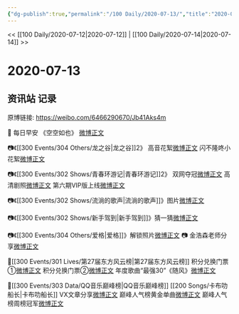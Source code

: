 ```yaml
---
{"dg-publish":true,"permalink":"/100 Daily/2020-07-13/","title":"2020-07-13","created":"2023-04-06T20:43:24.389+08:00","updated":"2023-04-06T20:44:40.150+08:00"}
---
```



<< [[100 Daily/2020-07-12\|2020-07-12]] | [[100 Daily/2020-07-14\|2020-07-14]] >>

# 2020-07-13

## 资讯站 记录

原博链接: https://weibo.com/6466290670/Jb41Aks4m

🌈 每日早安 《空空如也》
[微博正文](https://m.weibo.cn/6466290670/4526140507363951)

📷《[[300 Events/304 Others/龙之谷\|龙之谷]]2》
高音花絮[微博正文](https://m.weibo.cn/6466290670/4526202201591649)
闪不隆咚小花絮[微博正文](https://m.weibo.cn/6466290670/4526272074882983)

📷《[[300 Events/302 Shows/青春环游记\|青春环游记]]2》
双网夺冠[微博正文](https://m.weibo.cn/6466290670/4526204088438875)
高清剧照[微博正文](https://m.weibo.cn/6466290670/4526221746891132)
第六期VIP版上线[微博正文](https://m.weibo.cn/6466290670/4526208711643851)

📷《[[300 Events/302 Shows/流淌的歌声\|流淌的歌声]]》图片[微博正文](https://m.weibo.cn/6466290670/4526319528077425)

📷《[[300 Events/302 Shows/新手驾到\|新手驾到]]》猜一猜[微博正文](https://m.weibo.cn/6466290670/4526339396589250)

📷《[[300 Events/304 Others/爱格\|爱格]]》解锁照片[微博正文](https://m.weibo.cn/6466290670/4526186862757780)
📷 金浩森老师分享[微博正文](https://m.weibo.cn/6466290670/4526369843398461)

🎵[[300 Events/301 Lives/第27届东方风云榜\|第27届东方风云榜]]
积分兑换门票①[微博正文](https://m.weibo.cn/6466290670/4526321826288265)
积分兑换门票②[微博正文](https://m.weibo.cn/6466290670/4526328295239296)
年度歌曲“最强30”《随风》[微博正文](https://m.weibo.cn/6466290670/4526200922112013)

🎵[[300 Events/303 Data/QQ音乐巅峰榜\|QQ音乐巅峰榜]] [[200 Songs/卡布叻船长\|卡布叻船长]]
VX文章分享[微博正文](https://m.weibo.cn/6466290670/4526265761340243)
巅峰人气榜黄金单曲[微博正文](https://m.weibo.cn/6466290670/4526184861910874)
巅峰人气榜周榜冠军[微博正文](https://m.weibo.cn/6466290670/4526308443317056)
